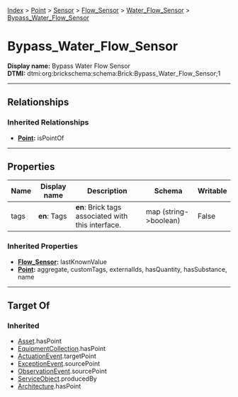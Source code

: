 [Index](../../../../index.md) > [Point](../../../Point.md) > [Sensor](../../Sensor.md) > [Flow_Sensor](../Flow_Sensor.md) > [Water_Flow_Sensor](Water_Flow_Sensor.md) > [Bypass_Water_Flow_Sensor](#)
# Bypass_Water_Flow_Sensor

**Display name:** Bypass Water Flow Sensor<br />
**DTMI:** dtmi:org:brickschema:schema:Brick:Bypass_Water_Flow_Sensor;1

---

## Relationships

### Inherited Relationships
* **[Point](../../../Point.md):** isPointOf

---

## Properties

|Name|Display name|Description|Schema|Writable|
|-|-|-|-|-|
|tags|**en**: Tags|**en**: Brick tags associated with this interface.|map (string->boolean)|False|
### Inherited Properties
* **[Flow_Sensor](../Flow_Sensor.md):** lastKnownValue
* **[Point](../../../Point.md):** aggregate, customTags, externalIds, hasQuantity, hasSubstance, name

---

## Target Of
### Inherited
* [Asset](../../../../Asset/Asset.md).hasPoint
* [EquipmentCollection](../../../../Collection/EquipmentCollection.md).hasPoint
* [ActuationEvent](../../../../Event/PointEvent/ActuationEvent.md).targetPoint
* [ExceptionEvent](../../../../Event/PointEvent/ExceptionEvent.md).sourcePoint
* [ObservationEvent](../../../../Event/PointEvent/ObservationEvent.md).sourcePoint
* [ServiceObject](../../../../Information/ServiceObject/ServiceObject.md).producedBy
* [Architecture](../../../../Space/Architecture/Architecture.md).hasPoint
